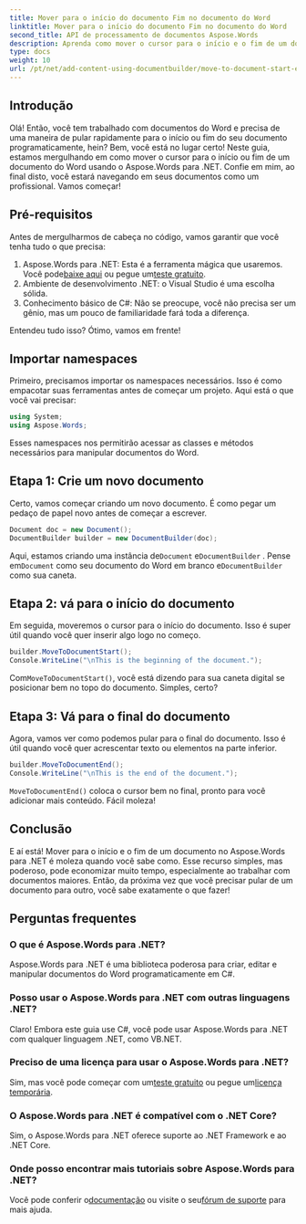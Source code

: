 ```yaml
---
title: Mover para o início do documento Fim no documento do Word
linktitle: Mover para o início do documento Fim no documento do Word
second_title: API de processamento de documentos Aspose.Words
description: Aprenda como mover o cursor para o início e o fim de um documento do Word usando o Aspose.Words para .NET. Um guia abrangente com instruções passo a passo e exemplos.
type: docs
weight: 10
url: /pt/net/add-content-using-documentbuilder/move-to-document-start-end/
---
```

## Introdução

Olá! Então, você tem trabalhado com documentos do Word e precisa de uma maneira de pular rapidamente para o início ou fim do seu documento programaticamente, hein? Bem, você está no lugar certo! Neste guia, estamos mergulhando em como mover o cursor para o início ou fim de um documento do Word usando o Aspose.Words para .NET. Confie em mim, ao final disto, você estará navegando em seus documentos como um profissional. Vamos começar!

## Pré-requisitos

Antes de mergulharmos de cabeça no código, vamos garantir que você tenha tudo o que precisa:

1.  Aspose.Words para .NET: Esta é a ferramenta mágica que usaremos. Você pode[baixe aqui](https://releases.aspose.com/words/net/) ou pegue um[teste gratuito](https://releases.aspose.com/).
2. Ambiente de desenvolvimento .NET: o Visual Studio é uma escolha sólida.
3. Conhecimento básico de C#: Não se preocupe, você não precisa ser um gênio, mas um pouco de familiaridade fará toda a diferença.

Entendeu tudo isso? Ótimo, vamos em frente!

## Importar namespaces

Primeiro, precisamos importar os namespaces necessários. Isso é como empacotar suas ferramentas antes de começar um projeto. Aqui está o que você vai precisar:

```csharp
using System;
using Aspose.Words;
```

Esses namespaces nos permitirão acessar as classes e métodos necessários para manipular documentos do Word.

## Etapa 1: Crie um novo documento

Certo, vamos começar criando um novo documento. É como pegar um pedaço de papel novo antes de começar a escrever.

```csharp
Document doc = new Document();
DocumentBuilder builder = new DocumentBuilder(doc);
```

 Aqui, estamos criando uma instância de`Document` e`DocumentBuilder` . Pense em`Document` como seu documento do Word em branco e`DocumentBuilder` como sua caneta.

## Etapa 2: vá para o início do documento

Em seguida, moveremos o cursor para o início do documento. Isso é super útil quando você quer inserir algo logo no começo.

```csharp
builder.MoveToDocumentStart();
Console.WriteLine("\nThis is the beginning of the document.");
```

 Com`MoveToDocumentStart()`, você está dizendo para sua caneta digital se posicionar bem no topo do documento. Simples, certo?

## Etapa 3: Vá para o final do documento

Agora, vamos ver como podemos pular para o final do documento. Isso é útil quando você quer acrescentar texto ou elementos na parte inferior.

```csharp
builder.MoveToDocumentEnd();
Console.WriteLine("\nThis is the end of the document.");
```

`MoveToDocumentEnd()` coloca o cursor bem no final, pronto para você adicionar mais conteúdo. Fácil moleza!

## Conclusão

E aí está! Mover para o início e o fim de um documento no Aspose.Words para .NET é moleza quando você sabe como. Esse recurso simples, mas poderoso, pode economizar muito tempo, especialmente ao trabalhar com documentos maiores. Então, da próxima vez que você precisar pular de um documento para outro, você sabe exatamente o que fazer!

## Perguntas frequentes

### O que é Aspose.Words para .NET?  
Aspose.Words para .NET é uma biblioteca poderosa para criar, editar e manipular documentos do Word programaticamente em C#.

### Posso usar o Aspose.Words para .NET com outras linguagens .NET?  
Claro! Embora este guia use C#, você pode usar Aspose.Words para .NET com qualquer linguagem .NET, como VB.NET.

### Preciso de uma licença para usar o Aspose.Words para .NET?  
 Sim, mas você pode começar com um[teste gratuito](https://releases.aspose.com/) ou pegue um[licença temporária](https://purchase.aspose.com/temporary-license/).

### O Aspose.Words para .NET é compatível com o .NET Core?  
Sim, o Aspose.Words para .NET oferece suporte ao .NET Framework e ao .NET Core.

### Onde posso encontrar mais tutoriais sobre Aspose.Words para .NET?  
Você pode conferir o[documentação](https://reference.aspose.com/words/net/) ou visite o seu[fórum de suporte](https://forum.aspose.com/c/words/8) para mais ajuda.
